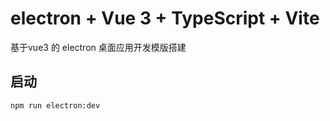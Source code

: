# electron + Vue 3 + TypeScript + Vite 

基于vue3 的 electron 桌面应用开发模版搭建

## 启动

```
npm run electron:dev
```

